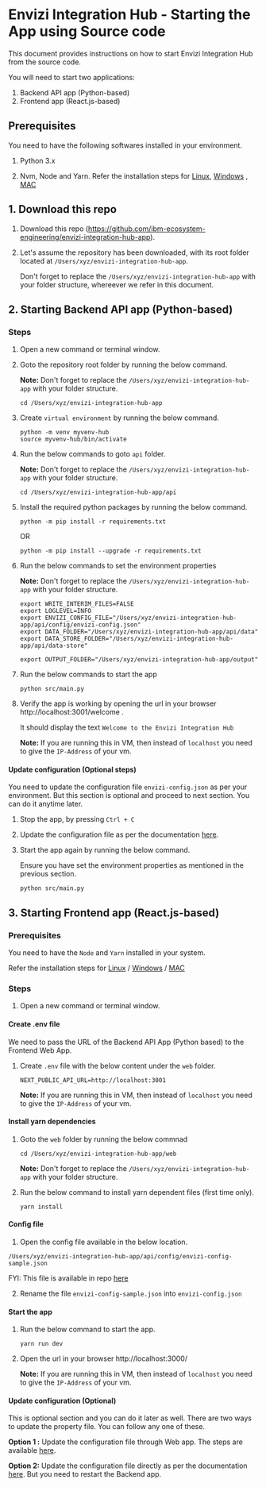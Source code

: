 # Envizi Integration Hub - Starting the App using Source code

This document provides instructions on how to start Envizi Integration Hub from the source code.

You will  need to start two applications:
1. Backend API app (Python-based)
2. Frontend app (React.js-based)

## Prerequisites

You need to have the following softwares installed in your environment.

1. Python 3.x

2. Nvm, Node and Yarn. Refer the installation steps for [Linux](../../60-utils/01-prerequisite-installation-for-frontend-app-on-linux), [Windows](../../60-utils/02-prerequisite-installation-for-frontend-app-on-windows) , [MAC](../../60-utils/03-prerequisite-installation-for-frontend-app-on-mac) 


## 1. Download this repo

1. Download this repo (https://github.com/ibm-ecosystem-engineering/envizi-integration-hub-app). 

2. Let's assume the repository has been downloaded, with its root folder located at `/Users/xyz/envizi-integration-hub-app`.

    Don't forget to replace the `/Users/xyz/envizi-integration-hub-app` with your folder structure, whereever we refer in this document.

## 2. Starting Backend API app (Python-based)

### Steps

1. Open a new command or terminal window.

2. Goto the repository root folder by running the below command.

    **Note:** Don't forget to replace the `/Users/xyz/envizi-integration-hub-app` with your folder structure.

    ```
    cd /Users/xyz/envizi-integration-hub-app
    ```
3. Create `virtual environment` by running the below command.

    ```
    python -m venv myvenv-hub
    source myvenv-hub/bin/activate
    ```


4. Run the below commands to goto `api` folder.

    **Note:** Don't forget to replace the `/Users/xyz/envizi-integration-hub-app` with your folder structure.

    ```
    cd /Users/xyz/envizi-integration-hub-app/api
    ```


5. Install the required python packages by running the below command.
    ```
    python -m pip install -r requirements.txt
    ```

    OR

    ```
    python -m pip install --upgrade -r requirements.txt
    ```

6. Run the below commands to set the environment properties

    **Note:** Don't forget to replace the `/Users/xyz/envizi-integration-hub-app` with your folder structure.

    ```
    export WRITE_INTERIM_FILES=FALSE
    export LOGLEVEL=INFO
    export ENVIZI_CONFIG_FILE="/Users/xyz/envizi-integration-hub-app/api/config/envizi-config.json"
    export DATA_FOLDER="/Users/xyz/envizi-integration-hub-app/api/data"
    export DATA_STORE_FOLDER="/Users/xyz/envizi-integration-hub-app/api/data-store"

    export OUTPUT_FOLDER="/Users/xyz/envizi-integration-hub-app/output"
    ```

7. Run the below commands to start the app

    ```
    python src/main.py
    ```

8. Verify the app is working by opening the url in your browser http://localhost:3001/welcome .

    It should display the text `Welcome to the Envizi Integration Hub`

    **Note:** If you are running this in VM, then instead of `localhost` you need to give the `IP-Address` of your vm.


#### Update configuration (Optional steps)

You need to update the configuration file `envizi-config.json` as per your environment. But this section is optional and proceed to next section. You can do it anytime later.

1. Stop the app, by pressing `Ctrl + C`

2. Update the configuration file as per the documentation [here](../..//50-developer/02-prepare-configuration-file). 

3. Start the app again by running the below command. 

    Ensure you have set the environment properties as mentioned in the previous section.

    ```
    python src/main.py
    ```


## 3. Starting Frontend app (React.js-based)

### Prerequisites

You need to have the `Node` and `Yarn` installed in your system.

Refer the installation steps for [Linux](../../60-utils/01-prerequisite-installation-for-frontend-app-on-linux) / [Windows](../../60-utils/02-prerequisite-installation-for-frontend-app-on-windows) / [MAC](../../60-utils/03-prerequisite-installation-for-frontend-app-on-mac) 

### Steps 

1. Open a new command or terminal window.

#### Create .env file

We need to pass the URL of the Backend API App (Python based) to the Frontend Web App. 

1. Create `.env` file with the below content under the `web` folder.

    ```
    NEXT_PUBLIC_API_URL=http://localhost:3001
    ```
    **Note:** If you are running this in VM, then instead of `localhost` you need to give the `IP-Address` of your vm.

#### Install yarn dependencies

1. Goto the `web` folder by running the below commnad

    ```
    cd /Users/xyz/envizi-integration-hub-app/web
    ```
    **Note:** Don't forget to replace the `/Users/xyz/envizi-integration-hub-app` with your folder structure.


2. Run the below command to install yarn dependent files (first time only).

    ```
    yarn install
    ```

####  Config file

1. Open the config file available in the below location.

  ```
  /Users/xyz/envizi-integration-hub-app/api/config/envizi-config-sample.json
  ```
  
  FYI: This file is available in repo [here](../../../../api/config/envizi-config-sample.json)

2. Rename the file `envizi-config-sample.json` into `envizi-config.json`

#### Start the app

1. Run the below command to start the app.

    ```
    yarn run dev
    ```

2. Open the url in your browser http://localhost:3000/

    **Note:** If you are running this in VM, then instead of `localhost` you need to give the `IP-Address` of your vm.


#### Update configuration (Optional)

This is optional section and you can do it later as well. There are two ways to update the property file. You can follow any one of these.

**Option 1 :**  Update the configuration file through Web app. The steps are available [here](../..//50-developer/04-update-config-settings-in-app). 

**Option 2:** Update the configuration file directly as per the documentation [here](../..//50-developer/02-prepare-configuration-file). But you need to restart the Backend app.